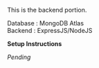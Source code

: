 This is the backend portion.<br/>

Database : MongoDB Atlas<br/>
Backend : ExpressJS/NodeJS<br/>

**Setup Instructions**

*Pending*
